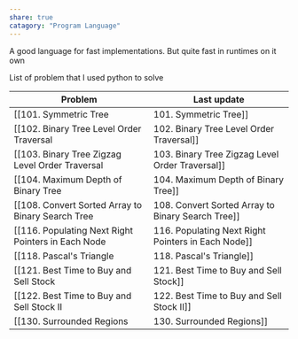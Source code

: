 ```yaml
---
share: true
catagory: "Program Language"
---
```


A good language for fast implementations. But quite fast in runtimes on it own

List of problem that I used python to solve

| Problem                                              | Last update                |
| ---------------------------------------------------- | -------------------------- |
| [[101. Symmetric Tree|101. Symmetric Tree]]                              | 8:52 PM - October 02, 2023 |
| [[102. Binary Tree Level Order Traversal|102. Binary Tree Level Order Traversal]]           | 8:52 PM - October 02, 2023 |
| [[103. Binary Tree Zigzag Level Order Traversal|103. Binary Tree Zigzag Level Order Traversal]]    | 8:52 PM - October 02, 2023 |
| [[104. Maximum Depth of Binary Tree|104. Maximum Depth of Binary Tree]]                | 8:52 PM - October 02, 2023 |
| [[108. Convert Sorted Array to Binary Search Tree|108. Convert Sorted Array to Binary Search Tree]]  | 8:52 PM - October 02, 2023 |
| [[116. Populating Next Right Pointers in Each Node|116. Populating Next Right Pointers in Each Node]] | 8:52 PM - October 02, 2023 |
| [[118. Pascal's Triangle|118. Pascal's Triangle]]                           | 8:52 PM - October 02, 2023 |
| [[121. Best Time to Buy and Sell Stock|121. Best Time to Buy and Sell Stock]]             | 8:52 PM - October 02, 2023 |
| [[122. Best Time to Buy and Sell Stock II|122. Best Time to Buy and Sell Stock II]]          | 8:52 PM - October 02, 2023 |
| [[130. Surrounded Regions|130. Surrounded Regions]]                          | 8:52 PM - October 02, 2023 |
